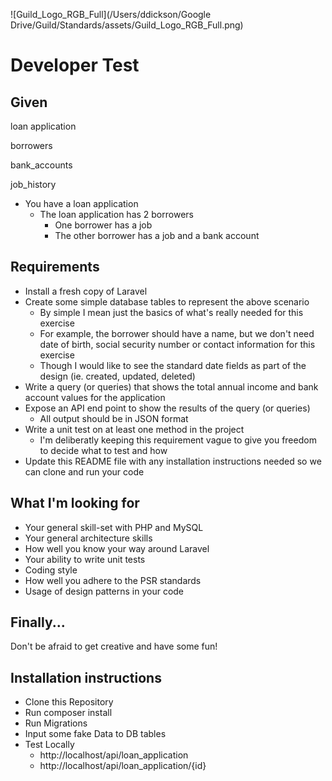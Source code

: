 ![Guild_Logo_RGB_Full](/Users/ddickson/Google Drive/Guild/Standards/assets/Guild_Logo_RGB_Full.png)

# Developer Test

## Given

loan application

borrowers

bank_accounts

job_history

- You have a loan application
  - The loan application has 2 borrowers
    - One borrower has a job
    - The other borrower has a job and a bank account

## Requirements

- Install a fresh copy of Laravel
- Create some simple database tables to represent the above scenario
  - By simple I mean just the basics of what's really needed for this exercise
  - For example, the borrower should have a name, but we don't need date of birth, social security number or contact information for this exercise
  - Though I would like to see the standard date fields as part of the design (ie. created, updated, deleted)
- Write a query (or queries) that shows the total annual income and bank account values for the application
- Expose an API end point to show the results of the query (or queries)
  - All output should be in JSON format
- Write a unit test on at least one method in the project
  - I'm deliberatly keeping this requirement vague to give you freedom to decide what to test and how
- Update this README file with any installation instructions needed so we can clone and run your code

## What I'm looking for

- Your general skill-set with PHP and MySQL
- Your general architecture skills
- How well you know your way around Laravel
- Your ability to write unit tests
- Coding style
- How well you adhere to the PSR standards
- Usage of design patterns in your code

## Finally...

Don't be afraid to get creative and have some fun!

## Installation instructions

 - Clone this Repository
 - Run composer install
 - Run Migrations
 - Input some fake Data to DB tables
 - Test Locally 
     - http://localhost/api/loan_application
     - http://localhost/api/loan_application/{id}
